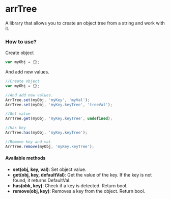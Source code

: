 # arrTree
A library that allows you to create an object tree from a string and work with it.

### How to use? ###

Create object
```javascript
var myObj = {};
```

And add new values.
```javascript
//Create object
var myObj = {};

//And add new values.
ArrTree.set(myObj, 'myKey', 'myVal');
ArrTree.set(myObj, 'myKey.keyTree', 'treeVal');

//Get value
ArrTree.get(myObj, 'myKey.keyTree', undefined);

//Has key
ArrTree.has(myObj, 'myKey.keyTree');

//Remove key and val
ArrTree.remove(myObj, 'myKey.keyTree');
```

#### Available methods ####

* __set(obj, key, val)__: Set object value.
* __get(obj, key, defaultVal)__: Get the value of the key. If the key is not found, it returns DefaultVal.
* __has(obk, key)__: Check if a key is detected. Return bool.
* __remove(obj, key)__: Removes a key from the object. Return bool.